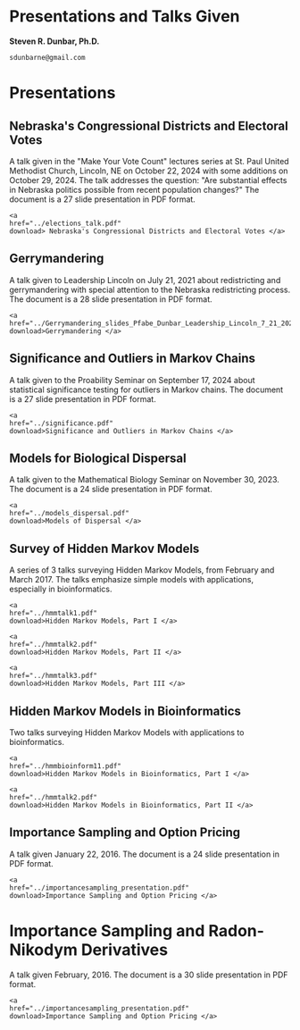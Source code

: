 Presentations and Talks Given
=============================

**Steven R. Dunbar, Ph.D.**

`sdunbarne@gmail.com`

# Presentations

## Nebraska's Congressional Districts and Electoral Votes

A talk given in the "Make Your Vote Count" lectures series at St. Paul
United Methodist Church, Lincoln, NE on October 22, 2024 with some additions on
October 29, 2024.  The talk addresses the question: "Are substantial
effects in Nebraska politics possible from recent population changes?"
The document is a 27 slide presentation in PDF format.

~~~
<a
href="../elections_talk.pdf"
download> Nebraska's Congressional Districts and Electoral Votes </a> 
~~~

## Gerrymandering

A talk given to Leadership Lincoln on July 21, 2021 about
redistricting and gerrymandering with special attention to the
Nebraska redistricting process.  The document is a 28 slide
presentation in PDF format.

~~~
<a
href="../Gerrymandering_slides_Pfabe_Dunbar_Leadership_Lincoln_7_21_2021.pdf"
download>Gerrymandering </a> 

~~~

## Significance and Outliers in Markov Chains

A talk given to the Proability Seminar on September 17, 2024 about
statistical significance testing for outliers in Markov chains.
The document is a 27 slide presentation in PDF format.

~~~
<a
href="../significance.pdf"
download>Significance and Outliers in Markov Chains </a> 
~~~


## Models for Biological Dispersal

A talk given to the Mathematical Biology Seminar on November 30, 2023.
The document is a 24 slide presentation in PDF format.

~~~
<a
href="../models_dispersal.pdf"
download>Models of Dispersal </a> 
~~~

## Survey of Hidden Markov Models

A series of 3 talks surveying Hidden Markov Models, from February and
March 2017.  The talks emphasize simple models with applications,
especially in bioinformatics.

~~~
<a
href="../hmmtalk1.pdf"
download>Hidden Markov Models, Part I </a>
~~~  
  
~~~
<a
href="../hmmtalk2.pdf"
download>Hidden Markov Models, Part II </a>
~~~  


~~~
<a
href="../hmmtalk3.pdf"
download>Hidden Markov Models, Part III </a>
~~~  

## Hidden Markov Models in Bioinformatics

Two talks surveying Hidden Markov Models with applications
to bioinformatics.

~~~
<a
href="../hmmbioinform11.pdf"
download>Hidden Markov Models in Bioinformatics, Part I </a>
~~~  

~~~
<a
href="../hmmtalk2.pdf"
download>Hidden Markov Models in Bioinformatics, Part II </a>
~~~  

## Importance Sampling and Option Pricing

A talk given January 22, 2016.
The document is a 24 slide presentation in PDF format.

~~~
<a
href="../importancesampling_presentation.pdf"
download>Importance Sampling and Option Pricing </a> 
~~~

# Importance Sampling and Radon-Nikodym Derivatives

A talk given February, 2016.
The document is a 30 slide presentation in PDF format.

~~~
<a
href="../importancesampling_presentation.pdf"
download>Importance Sampling and Option Pricing </a> 
~~~


